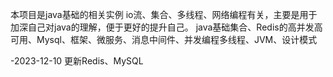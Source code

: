 本项目是java基础的相关实例
io流、集合、多线程、网络编程有关，主要是用于加深自己对java的理解，便于更好的提升自己。
java基础集合、Redis的高并发高可用、Mysql、框架、微服务、消息中间件、并发编程多线程、JVM、设计模式

-2023-12-10
更新Redis、MySQL
